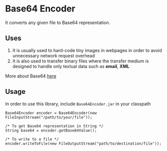 Base64 Encoder
==============

It converts any given file to Base64 representation.

## Uses

1. It is usually used to hard-code tiny images in webpages in order to avoid unnecessary network request overhead
2. It is also used to transfer binary files where the transfer medium is designed to handle only textual data such as **email**, **XML**

More about Base64 [here](https://en.wikipedia.org/wiki/Base64)

## Usage

In order to use this library, include `Base64Encoder.jar` in your classpath

```
Base64Encoder encoder = Base64Encoder(new FileInputStream("/path/to/your/file"));

/* To get Base64 representation in String */
String base64 = encoder.getBase64Value();

/* To write to a file */
encoder.writeToFile(new FileOutputStream("path/to/destination/file"));
```


